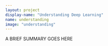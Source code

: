 ```yaml
---
layout: project
display-name: "Understanding Deep Learning"
name: understanding
image: "understanding"
---
```


A BRIEF SUMMARY GOES HERE
